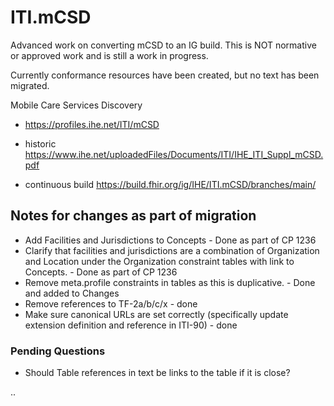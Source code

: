 # ITI.mCSD

Advanced work on converting mCSD to an IG build. This is NOT normative or approved work and is still a work in progress.

Currently conformance resources have been created, but no text has been migrated.

Mobile Care Services Discovery
* https://profiles.ihe.net/ITI/mCSD
* historic https://www.ihe.net/uploadedFiles/Documents/ITI/IHE_ITI_Suppl_mCSD.pdf

* continuous build https://build.fhir.org/ig/IHE/ITI.mCSD/branches/main/


## Notes for changes as part of migration
* Add Facilities and Jurisdictions to Concepts - Done as part of CP 1236
* Clarify that facilities and jurisdictions are a combination of 
Organization and Location under the Organization constraint tables with 
link to Concepts. - Done as part of CP 1236
* Remove meta.profile constraints in tables as this is duplicative. - Done and added to Changes
* Remove references to TF-2a/b/c/x - done 
* Make sure canonical URLs are set correctly (specifically update extension definition and reference in ITI-90) - done

### Pending Questions
* Should Table references in text be links to the table if it is close?

..
